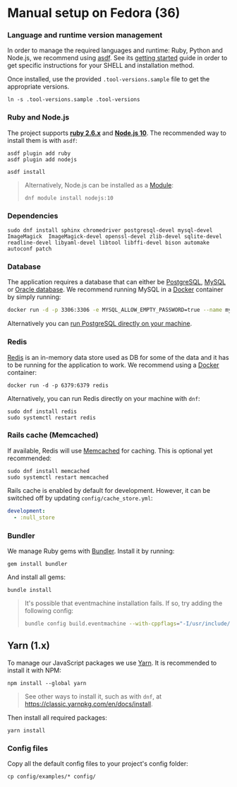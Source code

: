 # Manual setup on Fedora (36)

### Language and runtime version management

In order to manage the required languages and runtime: Ruby, Python and Node.js, we recommend using [asdf](https://asdf-vm.com/guide/introduction.html). See its [getting started](https://asdf-vm.com/guide/getting-started.html) guide in order to get specific instructions for your SHELL and installation method.

Once installed, use the provided `.tool-versions.sample` file to get the appropriate versions.

```
ln -s .tool-versions.sample .tool-versions
```

### Ruby and Node.js

The project supports **[ruby 2.6.x](https://www.ruby-lang.org/en/downloads/)** and **[Node.js 10](https://nodejs.org/en/download/)**.
The recommended way to install them is with `asdf`:

```
asdf plugin add ruby
asdf plugin add nodejs

asdf install
```

> Alternatively, Node.js can be installed as a [Module](https://developer.fedoraproject.org/tech/languages/nodejs/nodejs.html):
> ```
> dnf module install nodejs:10
> ```

### Dependencies

```
sudo dnf install sphinx chromedriver postgresql-devel mysql-devel ImageMagick  ImageMagick-devel openssl-devel zlib-devel sqlite-devel readline-devel libyaml-devel libtool libffi-devel bison automake autoconf patch
```

### Database

The application requires a database that can either be [PostgreSQL](https://www.postgresql.org), [MySQL](https://www.mysql.com) or [Oracle database](https://www.oracle.com/database/). We recommend running MySQL in a [Docker](https://www.docker.com/) container by simply running:

```sh
docker run -d -p 3306:3306 -e MYSQL_ALLOW_EMPTY_PASSWORD=true --name mysql57 mysql:5.7
```

Alternatively you can [run PostgreSQL directly on your machine](https://developer.fedoraproject.org/tech/database/postgresql/about.html).

### Redis

[Redis](https://redis.io) is an in-memory data store used as DB for some of the data and it has to be running for the application to work. We recommend using a [Docker](https://www.docker.com/) container:

```
docker run -d -p 6379:6379 redis
```

Alternatively, you can run Redis directly on your machine with `dnf`:

```
sudo dnf install redis
sudo systemctl restart redis
```

### Rails cache (Memcached)

If available, Redis will use [Memcached](https://www.memcached.org) for caching. This is optional yet recommended:

```
sudo dnf install memcached
sudo systemctl restart memcached
```

Rails cache is enabled by default for development. However, it can be switched off by updating `config/cache_store.yml`:

```yml
development:
  - :null_store
```

### Bundler

We manage Ruby gems with [Bundler](https://bundler.io/). Install it by running:

```
gem install bundler
```

And install all gems:

```
bundle install
```

> It's possible that eventmachine installation fails. If so, try adding the following config:
>
> ```sh
> bundle config build.eventmachine --with-cppflags="-I/usr/include/openssl/"
> ```

## Yarn (1.x)

To manage our JavaScript packages we use [Yarn](https://classic.yarnpkg.com/lang/en/). It is recommended to install it with NPM:

```
npm install --global yarn
```

> See other ways to install it, such as with `dnf`, at https://classic.yarnpkg.com/en/docs/install.

Then install all required packages:

```
yarn install
```

### Config files

Copy all the default config files to your project's config folder:

```
cp config/examples/* config/
```
